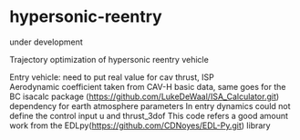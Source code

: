 # hypersonic-reentry
under development

Trajectory optimization of hypersonic reentry vehicle

Entry vehicle: need to put real value for cav thrust, ISP  
Aerodynamic coefficient taken from CAV-H basic data, same goes for the BC
isacalc package (https://github.com/LukeDeWaal/ISA_Calculator.git) dependency for earth atmosphere parameters
In entry dynamics could not define the control input u and thrust_3dof
This code refers a good amount work from the EDLpy(https://github.com/CDNoyes/EDL-Py.git) library
